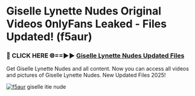 # Giselle Lynette Nudes Original Videos 0nlyFans Leaked - Files Updated! (f5aur)

<h3>🔴 CLICK HERE 🌐==►► <a href="https://tinyurl.com/52m3yx9h" rel="nofollow">Giselle Lynette Nudes Updated Files</a></h3>

Get Giselle Lynette Nudes and all content. Now you can access all videos and pictures of Giselle Lynette Nudes. New Updated Files 2025!

[![f5aur](https://i.imgur.com/TnHtlc8.gif)](https://tinyurl.com/52m3yx9h)
giselle itie nude